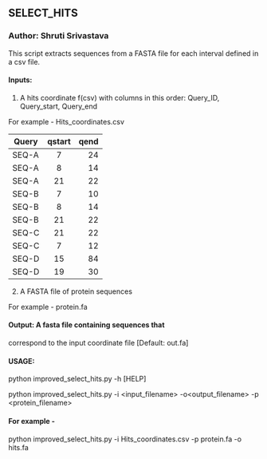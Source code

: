 ## SELECT_HITS
     
### Author: Shruti Srivastava

This script extracts sequences from a FASTA file 
for each interval defined in a csv file.

#### Inputs: 
1) A hits coordinate f(csv) with columns in this order:
Query_ID, Query_start, Query_end

For example - Hits_coordinates.csv

|Query|qstart|qend|
| ------------- |:-------------:| -----:|
|SEQ-A|7|24|
|SEQ-A|8|14|
|SEQ-A|21|22|
|SEQ-B|7|10|
|SEQ-B|8|14|
|SEQ-B|21|22|
|SEQ-C|21|22|
|SEQ-C|7|12|
|SEQ-D|15|84|
|SEQ-D|19|30

2) A FASTA file of protein sequences

For example - protein.fa

#### Output: A fasta file containing sequences that 
correspond to the input coordinate file
[Default: out.fa]

#### USAGE: 

python improved_select_hits.py -h [HELP]

python improved_select_hits.py -i <input_filename> -o<output_filename> -p <protein_filename>

#### For example - 
python improved_select_hits.py -i Hits_coordinates.csv -p protein.fa -o hits.fa
